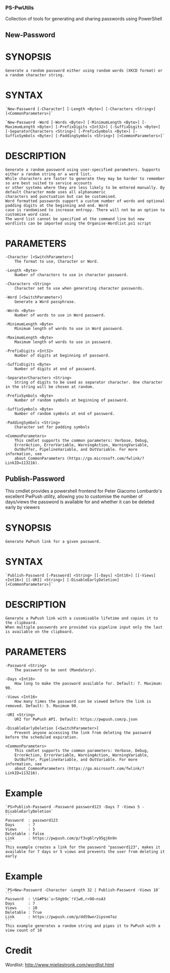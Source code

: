 ### PS-PwUtils
Collection of tools for generating and sharing passwords using PowerShell

## New-Password

# SYNOPSIS
    Generate a random password either using random words (XKCD format) or a random character string.
    
    
# SYNTAX
    `New-Password [-Character] [-Length <Byte>] [-Characters <String>] [<CommonParameters>]`
    
    `New-Password -Word [-Words <Byte>] [-MinimumLength <Byte>] [-MaximumLength <Byte>] [-PrefixDigits <Int32>] [-SuffixDigits <Byte>] 
    [-SeparatorCharacters <String>] [-PrefixSymbols <Byte>] [-SuffixSymbols <Byte>] [-PaddingSymbols <String>] [<CommonParameters>]`
    
    
# DESCRIPTION
    Generate a random password using user-specified parameters. Supports either a random string or a word list.
    While characters are faster to generate they may be harder to remember so are best suited to service accounts
    or other systems where they are less likely to be entered manually. By default Character mode uses all alphanumeric
    characters and punctuation but can be customised.
    Word formatted passwords support a custom number of words and optional padding digits at the beginning and end. Word
    case is randomised to increase entropy. There will not be an option to customise word case.
    The word list cannot be specified at the command line but new wordlists can be imported using the Organise-Wordlist.ps1 script
    

# PARAMETERS
    -Character [<SwitchParameter>]
        The format to use, Character or Word.
        
    -Length <Byte>
        Number of characters to use in character password.
        
    -Characters <String>
        Character set to use when generating character passwords.
        
    -Word [<SwitchParameter>]
        Generate a Word passphrase.
        
    -Words <Byte>
        Number of words to use in Word password.
        
    -MinimumLength <Byte>
        Minimum length of words to use in Word password.
        
    -MaximumLength <Byte>
        Maximum length of words to use in password.
        
    -PrefixDigits <Int32>
        Number of digits at beginning of password.
        
    -SuffixDigits <Byte>
        Number of digits at end of password.
        
    -SeparatorCharacters <String>
        String of digits to be used as separator character. One character in the string will be chosen at random.
        
    -PrefixSymbols <Byte>
        Number of random symbols at beginning of password.
        
    -SuffixSymbols <Byte>
        Number of random symbols at end of password.
        
    -PaddingSymbols <String>
        Character set for padding symbols
        
    <CommonParameters>
        This cmdlet supports the common parameters: Verbose, Debug,
        ErrorAction, ErrorVariable, WarningAction, WarningVariable,
        OutBuffer, PipelineVariable, and OutVariable. For more information, see
        about_CommonParameters (https://go.microsoft.com/fwlink/?LinkID=113216). 



## Publish-Password
This cmdlet provides a powershell frontend for Peter Giacomo Lombardo's excellent PwPush utility, allowing you to customise the number of days/views the password is available for and whether it can be deleted early by viewers

# SYNOPSIS
    Generate PwPush link for a given password.
    
    
# SYNTAX
    `Publish-Password [-Password] <String> [[-Days] <Int16>] [[-Views] <Int16>] [[-URI] <String>] [-DisableEarlyDeletion] [<CommonParameters>]`
    
    
# DESCRIPTION
    Generate a PwPush link with a cusomisable lifetime and copies it to the clipboard.
    When multiple passwords are provided via pipeline input only the last is available on the clipboard.
    

# PARAMETERS
    -Password <String>
        The password to be sent (Mandatory).
        
    -Days <Int16>
        How long to make the password available for. Default: 7. Maximum: 90.
        
    -Views <Int16>
        How many times the password can be viewed before the link is removed. Default: 5. Maximum 90.
        
    -URI <String>
        URI for PwPush API. Default: https://pwpush.com/p.json
        
    -DisableEarlyDeletion [<SwitchParameter>]
        Prevent anyone accessing the link from deleting the password before the scheduled expiration.
        
    <CommonParameters>
        This cmdlet supports the common parameters: Verbose, Debug,
        ErrorAction, ErrorVariable, WarningAction, WarningVariable,
        OutBuffer, PipelineVariable, and OutVariable. For more information, see
        about_CommonParameters (https://go.microsoft.com/fwlink/?LinkID=113216). 
    
# Example   

    `PS>Publish-Password -Password password123 -Days 7 -Views 5 -DisableEarlyDeletion`
    ```
    Password  : password123
    Days      : 7
    Views     : 5
    Deletable : False
    Link      : https://pwpush.com/p/f3vg6lry95gj6n9n
    ```
    This example creates a link for the password "password123", makes it available for 7 days or 5 views and prevents the user from deleting it early
    
    
    
    
# Example
    
    `PS>New-Password -Character -Length 32 | Publish-Password -Views 10`
    ```
    Password  : \t&#P$c`u~5Xgb9c`!V]w0,r>9O~nsA3
    Days      : 7
    Views     : 10
    Deletable : True
    Link      : https://pwpush.com/p/dd59wor2ipsnm7az
    ```
    This example generates a random string and pipes it to PwPush with a view count of 10


# Credit

Wordlist: http://www.mieliestronk.com/wordlist.html
